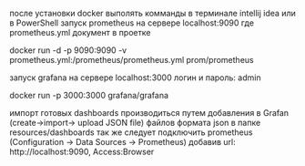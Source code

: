 после установки docker выполять комманды в терминале intellij idea или в PowerShell запуск prometheus на сервере
localhost:9090 где prometheus.yml документ в проетке

docker run -d -p 9090:9090 -v prometheus.yml:/prometheus/prometheus.yml prom/prometheus

запуск grafana на сервере localhost:3000 логин и пароль: admin

docker run -p 3000:3000 grafana/grafana

импорт готовых dashboards производиться путем добавления в Grafan (create->import-> upload JSON file) файлов формата
json в папке resources/dashboards так же следует подключить prometheus (Configuration -> Data Sources -> Prometheus)
добавив url: http://localhost:9090, Access:Browser
